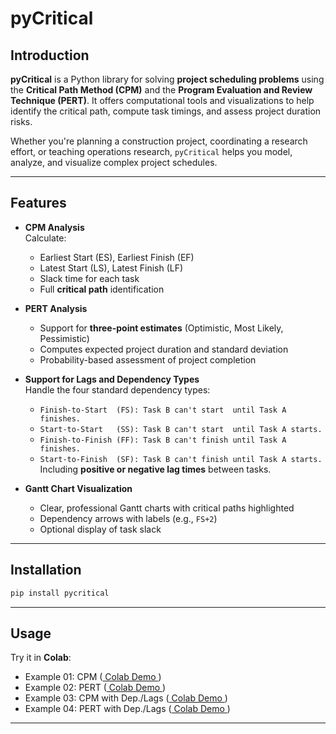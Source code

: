 # pyCritical

## Introduction

**pyCritical** is a Python library for solving **project scheduling problems** using the **Critical Path Method (CPM)** and the **Program Evaluation and Review Technique (PERT)**. It offers computational tools and visualizations to help identify the critical path, compute task timings, and assess project duration risks.

Whether you're planning a construction project, coordinating a research effort, or teaching operations research, `pyCritical` helps you model, analyze, and visualize complex project schedules.

---

## Features

- **CPM Analysis**  
  Calculate:
  - Earliest Start (ES), Earliest Finish (EF)
  - Latest Start (LS), Latest Finish (LF)
  - Slack time for each task
  - Full **critical path** identification

- **PERT Analysis**  
  - Support for **three-point estimates** (Optimistic, Most Likely, Pessimistic)
  - Computes expected project duration and standard deviation
  - Probability-based assessment of project completion

- **Support for Lags and Dependency Types**  
  Handle the four standard dependency types:
  - `Finish-to-Start  (FS): Task B can't start  until Task A finishes.`
  - `Start-to-Start   (SS): Task B can't start  until Task A starts.`
  - `Finish-to-Finish (FF): Task B can't finish until Task A finishes.`
  - `Start-to-Finish  (SF): Task B can't finish until Task A starts.`  
  Including **positive or negative lag times** between tasks.

- **Gantt Chart Visualization**  
  - Clear, professional Gantt charts with critical paths highlighted
  - Dependency arrows with labels (e.g., `FS+2`)
  - Optional display of task slack

---

## Installation

```bash
pip install pycritical
```

---

## Usage

Try it in **Colab**:

- Example 01: CPM  ([ Colab Demo ](https://colab.research.google.com/drive/1d9Hrldzh5qnSQlYUhjmsiHh6Tv6G3CF5?usp=sharing))
- Example 02: PERT ([ Colab Demo ](https://colab.research.google.com/drive/1RQt0MSD6j7GPT6_K3_8gqaSGPgflh6U5?usp=sharing))
- Example 03: CPM  with Dep./Lags ([ Colab Demo ](https://colab.research.google.com/drive/1Kh_E4U_KPWxrvdWsfcW9jRdxAF-lAvYR?usp=sharing))
- Example 04: PERT with Dep./Lags ([ Colab Demo ](https://colab.research.google.com/drive/1Y-uuIZcAP7b_qJddV93K5Vp8Eaeh4uhp?usp=sharing))

---

